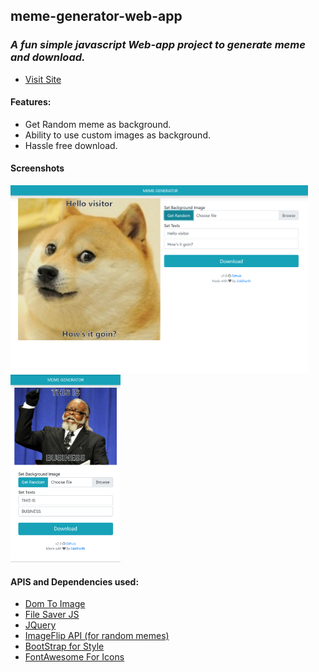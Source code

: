 ## meme-generator-web-app

### _A fun simple javascript Web-app project to generate meme and download._
- [Visit Site](https://siddsarkar.github.io/meme-generator-web-app/)

#### Features:

- Get Random meme as background.
- Ability to use custom images as background.
- Hassle free download.

#### Screenshots

<img caption="pc" height=300px width=auto src="./assets/screenshots/pc.png">
<img caption="mobile"  height=300px width=auto src="./assets/screenshots/mobile.png">

#### APIS and Dependencies used:

- [Dom To Image](https://github.com/tsayen/dom-to-image)
- [File Saver JS](https://github.com/eligrey/FileSaver.js/)
- [JQuery](https://jquery.com/)
- [ImageFlip API (for random memes)](https://api.imgflip.com/)
- [BootStrap for Style](https://getbootstrap.com/)
- [FontAwesome For Icons](https://fontawesome.com/)
